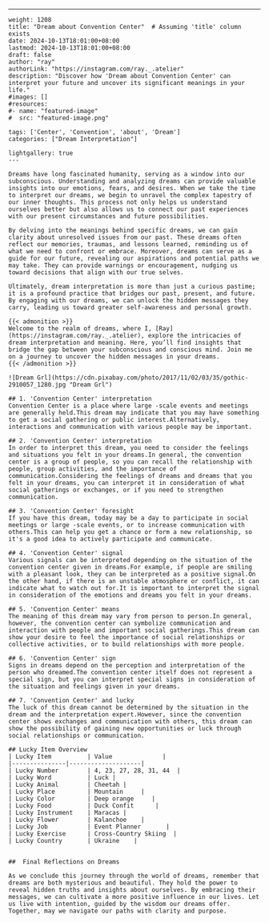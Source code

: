 ---
    weight: 1208
    title: "Dream about Convention Center"  # Assuming 'title' column exists
    date: 2024-10-13T18:01:00+08:00
    lastmod: 2024-10-13T18:01:00+08:00
    draft: false
    author: "ray"
    authorLink: "https://instagram.com/ray._.atelier"
    description: "Discover how 'Dream about Convention Center' can interpret your future and uncover its significant meanings in your life."
    #images: []
    #resources:
    #- name: "featured-image"
    #  src: "featured-image.png"
    
    tags: ['Center', 'Convention', 'about', 'Dream']
    categories: ["Dream Interpretation"]
    
    lightgallery: true
    ---
    
    Dreams have long fascinated humanity, serving as a window into our subconscious. Understanding and analyzing dreams can provide valuable insights into our emotions, fears, and desires. When we take the time to interpret our dreams, we begin to unravel the complex tapestry of our inner thoughts. This process not only helps us understand ourselves better but also allows us to connect our past experiences with our present circumstances and future possibilities.
    
    By delving into the meanings behind specific dreams, we can gain clarity about unresolved issues from our past. These dreams often reflect our memories, traumas, and lessons learned, reminding us of what we need to confront or embrace. Moreover, dreams can serve as a guide for our future, revealing our aspirations and potential paths we may take. They can provide warnings or encouragement, nudging us toward decisions that align with our true selves.
    
    Ultimately, dream interpretation is more than just a curious pastime; it is a profound practice that bridges our past, present, and future. By engaging with our dreams, we can unlock the hidden messages they carry, leading us toward greater self-awareness and personal growth.
    
    {{< admonition >}}
    Welcome to the realm of dreams, where I, [Ray](https://instagram.com/ray._.atelier), explore the intricacies of dream interpretation and meaning. Here, you’ll find insights that bridge the gap between your subconscious and conscious mind. Join me on a journey to uncover the hidden messages in your dreams.
    {{< /admonition >}}
    
    ![Dream Grl](https://cdn.pixabay.com/photo/2017/11/02/03/35/gothic-2910057_1280.jpg "Dream Grl")
    
    ## 1. 'Convention Center' interpretation
    Convention Center is a place where large -scale events and meetings are generally held.This dream may indicate that you may have something to get a social gathering or public interest.Alternatively, interactions and communication with various people may be important.
    
    ## 2. 'Convention Center' interpretation
    In order to interpret this dream, you need to consider the feelings and situations you felt in your dreams.In general, the convention center is a group of people, so you can recall the relationship with people, group activities, and the importance of communication.Considering the feelings of dreams and dreams that you felt in your dreams, you can interpret it in consideration of what social gatherings or exchanges, or if you need to strengthen communication.
    
    ## 3. 'Convention Center' foresight
    If you have this dream, today may be a day to participate in social meetings or large -scale events, or to increase communication with others.This can help you get a chance or form a new relationship, so it's a good idea to actively participate and communicate.
    
    ## 4. 'Convention Center' signal
    Various signals can be interpreted depending on the situation of the convention center given in dreams.For example, if people are smiling with a pleasant look, they can be interpreted as a positive signal.On the other hand, if there is an unstable atmosphere or conflict, it can indicate what to watch out for.It is important to interpret the signal in consideration of the emotions and dreams you felt in your dreams.
    
    ## 5. 'Convention Center' means
    The meaning of this dream may vary from person to person.In general, however, the convention center can symbolize communication and interaction with people and important social gatherings.This dream can show your desire to feel the importance of social relationships or collective activities, or to build relationships with more people.
    
    ## 6. 'Convention Center' sign
    Signs in dreams depend on the perception and interpretation of the person who dreamed.The convention center itself does not represent a special sign, but you can interpret special signs in consideration of the situation and feelings given in your dreams.
    
    ## 7. 'Convention Center' and lucky
    The luck of this dream cannot be determined by the situation in the dream and the interpretation expert.However, since the convention center shows exchanges and communication with others, this dream can show the possibility of gaining new opportunities or luck through social relationships or communication.
    
    ## Lucky Item Overview
    | Lucky Item          | Value              |
    |---------------|--------------------|
    | Lucky Number        | 4, 23, 27, 28, 31, 44  |
    | Lucky Word          | Luck |
    | Lucky Animal        | Cheetah |
    | Lucky Place         | Mountain     |
    | Lucky Color         | Deep orange     |
    | Lucky Food          | Duck Confit      |
    | Lucky Instrument    | Maracas |
    | Lucky Flower        | Kalanchoe    |
    | Lucky Job           | Event Planner       |
    | Lucky Exercise      | Cross-Country Skiing  |
    | Lucky Country       | Ukraine    |
    
    
    ##  Final Reflections on Dreams
    
    As we conclude this journey through the world of dreams, remember that dreams are both mysterious and beautiful. They hold the power to reveal hidden truths and insights about ourselves. By embracing their messages, we can cultivate a more positive influence in our lives. Let us live with intention, guided by the wisdom our dreams offer. Together, may we navigate our paths with clarity and purpose.
    